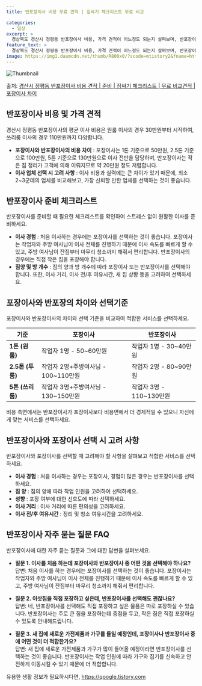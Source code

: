 ```yaml
---
title: 반포장이사 비용 무료 견적 | 짐싸기 체크리스트 무료 비교

categories:
  - 일상
excerpt: >
  경상북도 경산시 정평동 반포장이사 비용, 가격 견적이 어느정도 되는지 살펴보며, 반포장이사를 준비함에 있어 짐싸기 준비 체크리스트가 무엇인지 보겠습니다. 마지막으로 포장이사와 차이점을 통해 무료 비교견적으로 어떤 것이 더 합리적인 선택인지 공유 드립니다.경산시 정평동 포장이사 견적 샘플 보기 👈 클릭경산시 정평동 포장이사 가격 살펴보기 👈 클릭경산시 정평동 반포장이사 평균 이사 비용평수경산시 정평동 평균 이사 비용원룸 이사9평 이하 (1톤)30만원~투룸/쓰리룸 이사16평 ~ 20평 (2.5톤)80만원~쓰리룸 이사21평 (5톤) ~110만원~우리집 무료 이사견적 받기 👈 클릭포장 vs 반포장: 이사 방법의 가장 큰 차이이사 방법에는 큰 짐을 업체가 처리하는 포장과 고객이 작은 짐을 정리하는 반포장의 ..
feature_text: >
  경상북도 경산시 정평동 반포장이사 비용, 가격 견적이 어느정도 되는지 살펴보며, 반포장이사를 준비함에 있어 짐싸기 준비 체크리스트가 무엇인지 보겠습니다. 마지막으로 포장이사와 차이점을 통해 무료 비교견적으로 어떤 것이 더 합리적인 선택인지 공유 드립니다.경산시 정평동 포장이사 견적 샘플 보기 👈 클릭경산시 정평동 포장이사 가격 살펴보기 👈 클릭경산시 정평동 반포장이사 평균 이사 비용평수경산시 정평동 평균 이사 비용원룸 이사9평 이하 (1톤)30만원~투룸/쓰리룸 이사16평 ~ 20평 (2.5톤)80만원~쓰리룸 이사21평 (5톤) ~110만원~우리집 무료 이사견적 받기 👈 클릭포장 vs 반포장: 이사 방법의 가장 큰 차이이사 방법에는 큰 짐을 업체가 처리하는 포장과 고객이 작은 짐을 정리하는 반포장의 ..
image: https://img1.daumcdn.net/thumb/R800x0/?scode=mtistory2&fname=https%3A%2F%2Fblog.kakaocdn.net%2Fdn%2FFm0FX%2FbtsHaR9Jt4h%2F1xVn3CDEmeKU6aDdhwDAsK%2Fimg.webp
---
```


![Thumbnail](https://img1.daumcdn.net/thumb/R800x0/?scode=mtistory2&fname=https%3A%2F%2Fblog.kakaocdn.net%2Fdn%2FFm0FX%2FbtsHaR9Jt4h%2F1xVn3CDEmeKU6aDdhwDAsK%2Fimg.webp)

<p>출처: <a href="https://qoogle.tistory.com/9411" rel="dofollow">경산시 정평동 반포장이사 비용 견적 | 준비 | 짐싸기 체크리스트 | 무료 비교견적 | 포장이사 차이</a> </p>

## 반포장이사 비용 및 가격 견적

경산시 정평동 반포장이사의 평균 이사 비용은 원룸 이사의 경우 30만원부터 시작하여, 쓰리룸 이사의 경우 110만원까지 다양합니다.

  * **포장이사와 반포장이사의 비용 차이** : 포장이사는 1톤 기준으로 50만원, 2.5톤 기준으로 100만원, 5톤 기준으로 130만원으로 이사 전반을 담당하며, 반포장이사는 작은 짐 정리가 고객에 의해 이뤄지므로 약 20만원 정도 저렴합니다.
  * **이사 업체 선택 시 고려 사항** : 이사 비용과 실력에는 큰 차이가 있기 때문에, 최소 2~3군데의 업체를 비교해보고, 가장 신뢰할 만한 업체를 선택하는 것이 좋습니다.

## 반포장이사 준비 체크리스트

반포장이사를 준비할 때 필요한 체크리스트를 확인하여 스트레스 없이 원활한 이사를 준비하세요.

  * **이사 경험** : 처음 이사하는 경우에는 포장이사를 선택하는 것이 좋습니다. 포장이사는 작업자와 주방 여사님이 이사 전체를 진행하기 때문에 이사 속도를 빠르게 할 수 있고, 주방 여사님이 잔짐부터 마무리 청소까지 해줘서 편리합니다. 반포장이사의 경우에는 직접 작은 짐을 포장해야 합니다.
  * **짐양 및 방 개수** : 짐의 양과 방 개수에 따라 포장이사 또는 반포장이사를 선택해야 합니다. 또한, 이사 거리, 이사 전/후 여유시간, 새 집 상황 등을 고려하여 선택하세요.

## 포장이사와 반포장의 차이와 선택기준

포장이사와 반포장이사의 차이와 선택 기준을 비교하여 적합한 서비스를 선택하세요.

기준 | 포장이사 | 반포장이사  
---|---|---  
**1톤 (원룸)** | 작업자 1명 - 50~60만원 | 작업자 1명 - 30~40만원  
**2.5톤 (투룸)** | 작업자 2명+주방여사님 - 100~110만원 | 작업자 2명 - 80~90만원  
**5톤 (쓰리룸)** | 작업자 3명+주방여사님 - 130~150만원 | 작업자 3명 - 110~130만원  
  
비용 측면에서는 반포장이사가 포장이사보다 비용면에서 더 경제적일 수 있으니 자신에게 맞는 서비스를 선택하세요.

## 반포장이사와 포장이사 선택 시 고려 사항

반포장이사와 포장이사를 선택할 때 고려해야 할 사항을 살펴보고 적합한 서비스를 선택하세요.

  * **이사 경험** : 처음 이사하는 경우는 포장이사, 경험이 많은 경우는 반포장이사를 선택하세요.
  * **짐 양** : 짐의 양에 따라 작업 인원을 고려하여 선택하세요.
  * **성향** : 포장 여부에 대한 선호도에 따라 선택하세요.
  * **이사 거리** : 이사 거리에 따른 편의성을 고려하세요.
  * **이사 전/후 여유시간** : 정리 및 청소 여유시간을 고려하세요.

## 반포장이사 자주 묻는 질문 FAQ

반포장이사에 대한 자주 묻는 질문과 그에 대한 답변을 살펴보세요.

  * **질문 1. 이사를 처음 하는데 포장이사와 반포장이사 중 어떤 것을 선택해야 하나요?**  
답변: 처음 이사를 하는 경우에는 포장이사를 선택하는 것이 좋습니다. 포장이사는 작업자와 주방 여사님이 이사 전체를 진행하기 때문에 이사
속도를 빠르게 할 수 있고, 주방 여사님이 잔짐부터 마무리 청소까지 해줘서 편리합니다.

  * **질문 2. 이삿짐을 직접 포장하고 싶은데, 반포장이사를 선택해도 괜찮나요?**  
답변: 네, 반포장이사를 선택해도 직접 포장하고 싶은 물품은 따로 포장하실 수 있습니다. 반포장이사는 주로 큰 짐을 포장하는데 중점을 두고,
작은 짐은 직접 포장하실 수 있도록 안내해드립니다.

  * **질문 3. 새 집에 새로운 가전제품과 가구를 들일 예정인데, 포장이사나 반포장이사 중에 어떤 것이 더 적합한가요?**  
답변: 새 집에 새로운 가전제품과 가구가 많이 들어올 예정이라면 반포장이사를 선택하는 것이 좋습니다. 반포장이사는 작업 인원에 따라 가구와
집기를 신속하고 안전하게 이동시킬 수 있기 때문에 더 적합합니다.



 

유용한 생활 정보가 필요하시다면, <a href="https://qoogle.tistory.com" rel="dofollow">https://qoogle.tistory.com</a>


